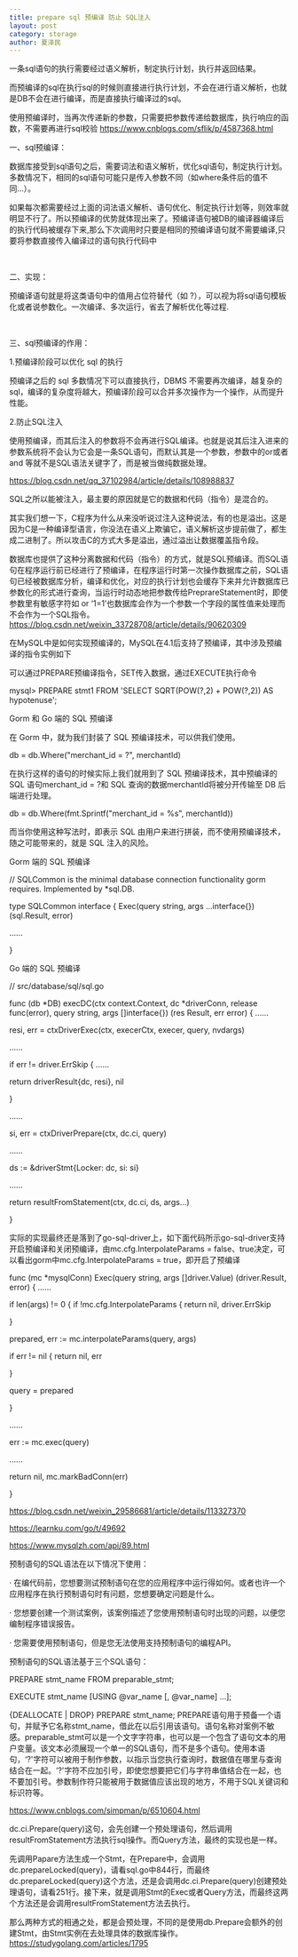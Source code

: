 ```yaml
---
title: prepare sql 预编译 防止 SQL注入
layout: post
category: storage
author: 夏泽民
---
```

一条sql语句的执行需要经过语义解析，制定执行计划，执行并返回结果。

而预编译的sql在执行sql的时候则直接进行执行计划，不会在进行语义解析，也就是DB不会在进行编译，而是直接执行编译过的sql。

使用预编译时，当再次传递新的参数，只需要把参数传递给数据库，执行响应的函数，不需要再进行sql校验
https://www.cnblogs.com/sflik/p/4587368.html
<!-- more -->
一、sql预编译：

数据库接受到sql语句之后，需要词法和语义解析，优化sql语句，制定执行计划。多数情况下，相同的sql语句可能只是传入参数不同（如where条件后的值不同...）。

如果每次都需要经过上面的词法语义解析、语句优化、制定执行计划等，则效率就明显不行了。所以预编译的优势就体现出来了。预编译语句被DB的编译器编译后的执行代码被缓存下来,那么下次调用时只要是相同的预编译语句就不需要编译,只要将参数直接传入编译过的语句执行代码中

 

二、实现：

预编译语句就是将这类语句中的值用占位符替代（如 ?），可以视为将sql语句模板化或者说参数化。一次编译、多次运行，省去了解析优化等过程.

 

三、sql预编译的作用：

1.预编译阶段可以优化 sql 的执行

预编译之后的 sql 多数情况下可以直接执行，DBMS 不需要再次编译，越复杂的sql，编译的复杂度将越大，预编译阶段可以合并多次操作为一个操作，从而提升性能。

2.防止SQL注入

使用预编译，而其后注入的参数将不会再进行SQL编译。也就是说其后注入进来的参数系统将不会认为它会是一条SQL语句，而默认其是一个参数，参数中的or或者and 等就不是SQL语法关键字了，而是被当做纯数据处理。


https://blog.csdn.net/qq_37102984/article/details/108988837

SQL之所以能被注入，最主要的原因就是它的数据和代码（指令）是混合的。

其实我们想一下，C程序为什么从来没听说过注入这种说法，有的也是溢出。这是因为C是一种编译型语言，你没法在语义上欺骗它，语义解析这步提前做了，都生成二进制了。所以攻击C的方式大多是溢出，通过溢出让数据覆盖指令段。

数据库也提供了这种分离数据和代码（指令）的方式，就是SQL预编译。而SQL语句在程序运行前已经进行了预编译，在程序运行时第一次操作数据库之前，SQL语句已经被数据库分析，编译和优化，对应的执行计划也会缓存下来并允许数据库已参数化的形式进行查询，当运行时动态地把参数传给PreprareStatement时，即使参数里有敏感字符如 or ‘1=1’也数据库会作为一个参数一个字段的属性值来处理而不会作为一个SQL指令。
https://blog.csdn.net/weixin_33728708/article/details/90620309

在MySQL中是如何实现预编译的，MySQL在4.1后支持了预编译，其中涉及预编译的指令实例如下

可以通过PREPARE预编译指令，SET传入数据，通过EXECUTE执行命令

mysql> PREPARE stmt1 FROM 'SELECT SQRT(POW(?,2) + POW(?,2)) AS hypotenuse';


Gorm 和 Go 端的 SQL 预编译

在 Gorm 中，就为我们封装了 SQL 预编译技术，可以供我们使用。

db = db.Where("merchant_id = ?", merchantId)

在执行这样的语句的时候实际上我们就用到了 SQL 预编译技术，其中预编译的 SQL 语句merchant_id = ?和 SQL 查询的数据merchantId将被分开传输至 DB 后端进行处理。

db = db.Where(fmt.Sprintf("merchant_id = %s", merchantId))

而当你使用这种写法时，即表示 SQL 由用户来进行拼装，而不使用预编译技术，随之可能带来的，就是 SQL 注入的风险。

Gorm 端的 SQL 预编译

// SQLCommon is the minimal database connection functionality gorm requires. Implemented by *sql.DB.

type SQLCommon interface {
Exec(query string, args ...interface{}) (sql.Result, error)

......

}

Go 端的 SQL 预编译

// src/database/sql/sql.go

func (db *DB) execDC(ctx context.Context, dc *driverConn, release func(error), query string, args []interface{}) (res Result, err error) {
......

resi, err = ctxDriverExec(ctx, execerCtx, execer, query, nvdargs)

......

if err != driver.ErrSkip {
......

return driverResult{dc, resi}, nil

}

......

si, err = ctxDriverPrepare(ctx, dc.ci, query)

......

ds := &driverStmt{Locker: dc, si: si}

......

return resultFromStatement(ctx, dc.ci, ds, args...)

}

实际的实现最终还是落到了go-sql-driver上，如下面代码所示go-sql-driver支持开启预编译和关闭预编译，由mc.cfg.InterpolateParams = false、true决定，可以看出gorm中mc.cfg.InterpolateParams = true，即开启了预编译

func (mc *mysqlConn) Exec(query string, args []driver.Value) (driver.Result, error) {
......

if len(args) != 0 {
if !mc.cfg.InterpolateParams {
return nil, driver.ErrSkip

}

prepared, err := mc.interpolateParams(query, args)

if err != nil {
return nil, err

}

query = prepared

}

......

err := mc.exec(query)

......

return nil, mc.markBadConn(err)

}

https://blog.csdn.net/weixin_29586681/article/details/113327370

https://learnku.com/go/t/49692

https://www.mysqlzh.com/api/89.html

预制语句的SQL语法在以下情况下使用：

· 在编代码前，您想要测试预制语句在您的应用程序中运行得如何。或者也许一个应用程序在执行预制语句时有问题，您想要确定问题是什么。

· 您想要创建一个测试案例，该案例描述了您使用预制语句时出现的问题，以便您编制程序错误报告。

· 您需要使用预制语句，但是您无法使用支持预制语句的编程API。

预制语句的SQL语法基于三个SQL语句：

PREPARE stmt_name FROM preparable_stmt;
  
EXECUTE stmt_name [USING @var_name [, @var_name] ...];
  
{DEALLOCATE | DROP} PREPARE stmt_name;
PREPARE语句用于预备一个语句，并赋予它名称stmt_name，借此在以后引用该语句。语句名称对案例不敏感。preparable_stmt可以是一个文字字符串，也可以是一个包含了语句文本的用户变量。该文本必须展现一个单一的SQL语句，而不是多个语句。使用本语句，‘?'字符可以被用于制作参数，以指示当您执行查询时，数据值在哪里与查询结合在一起。‘?'字符不应加引号，即使您想要把它们与字符串值结合在一起，也不要加引号。参数制作符只能被用于数据值应该出现的地方，不用于SQL关键词和标识符等。


https://www.cnblogs.com/simpman/p/6510604.html

dc.ci.Prepare(query)这句，会先创建一个预处理语句，然后调用resultFromStatement方法执行sql操作。而Query方法，最终的实现也是一样。


先调用Papare方法生成一个Stmt，在Prepare中，会调用dc.prepareLocked(query)，请看sql.go中844行，而最终dc.prepareLocked(query)这个方法，还是会调用dc.ci.Prepare(query)创建预处理语句，请看251行。接下来，就是调用Stmt的Exec或者Query方法，而最终这两个方法还是会调用resultFromStatement方法去执行。

那么两种方式的相通之处，都是会预处理，不同的是使用db.Prepare会额外的创建Stmt，由Stmt实例在去处理具体的数据库操作。
https://studygolang.com/articles/1795
	
